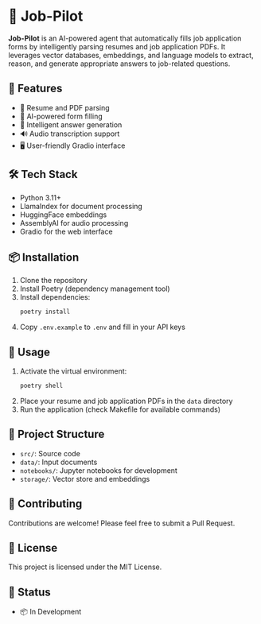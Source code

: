# 🤖 Job-Pilot

**Job-Pilot** is an AI-powered agent that automatically fills job application forms by intelligently parsing resumes and job application PDFs. It leverages vector databases, embeddings, and language models to extract, reason, and generate appropriate answers to job-related questions.

## 🚀 Features

- 📄 Resume and PDF parsing
- 🤖 AI-powered form filling
- 🎯 Intelligent answer generation
- 🔊 Audio transcription support
- 🖥️ User-friendly Gradio interface

## 🛠️ Tech Stack

- Python 3.11+
- LlamaIndex for document processing
- HuggingFace embeddings
- AssemblyAI for audio processing
- Gradio for the web interface

## 📦 Installation

1. Clone the repository
2. Install Poetry (dependency management tool)
3. Install dependencies:
   ```bash
   poetry install
   ```
4. Copy `.env.example` to `.env` and fill in your API keys

## 🚀 Usage

1. Activate the virtual environment:
   ```bash
   poetry shell
   ```
2. Place your resume and job application PDFs in the `data` directory
3. Run the application (check Makefile for available commands)

## 📁 Project Structure

- `src/`: Source code
- `data/`: Input documents
- `notebooks/`: Jupyter notebooks for development
- `storage/`: Vector store and embeddings

## 🤝 Contributing

Contributions are welcome! Please feel free to submit a Pull Request.

## 📝 License

This project is licensed under the MIT License.

## 🚧 Status

- 📦 In Development
